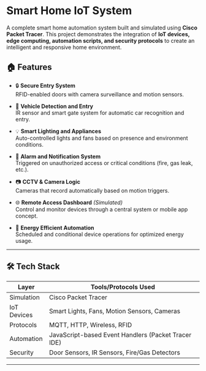 # Smart Home IoT System

A complete smart home automation system built and simulated using **Cisco Packet Tracer**. This project demonstrates the integration of **IoT devices, edge computing, automation scripts, and security protocols** to create an intelligent and responsive home environment. 
  
## 🏠 Features  

- 🔒 **Secure Entry System**   
  RFID-enabled doors with camera surveillance and motion sensors.
   
- 🚗 **Vehicle Detection and Entry**  
  IR sensor and smart gate system for automatic car recognition and entry.

- 💡 **Smart Lighting and Appliances**  
  Auto-controlled lights and fans based on presence and environment conditions.

- 🔔 **Alarm and Notification System**  
  Triggered on unauthorized access or critical conditions (fire, gas leak, etc.).
 
- 📷 **CCTV & Camera Logic**  
  Cameras that record automatically based on motion triggers.

- 🌐 **Remote Access Dashboard** *(Simulated)*  
  Control and monitor devices through a central system or mobile app concept.

- 🔌 **Energy Efficient Automation**  
  Scheduled and conditional device operations for optimized energy usage.

---

## 🛠️ Tech Stack

| Layer               | Tools/Protocols Used                          |
|--------------------|-----------------------------------------------|
| Simulation         | Cisco Packet Tracer                           |
| IoT Devices        | Smart Lights, Fans, Motion Sensors, Cameras   |
| Protocols          | MQTT, HTTP, Wireless, RFID                    |
| Automation         | JavaScript-based Event Handlers (Packet Tracer IDE) |
| Security           | Door Sensors, IR Sensors, Fire/Gas Detectors |

---
